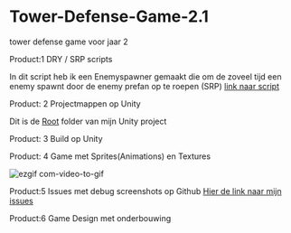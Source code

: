 # Tower-Defense-Game-2.1
 tower defense game voor jaar 2 


Product:1 DRY / SRP scripts 


In dit script heb ik een Enemyspawner gemaakt die om de zoveel tijd een enemy spawnt door de enemy prefan op te roepen (SRP) [link naar script](https://github.com/Dry0/Tower-Defense-Game/blob/Develop/Assets/Scripts/Enemys/EnemySpawner.cs)

Product: 2 Projectmappen op Unity

Dit is de [Root](https://github.com/Dry0/Tower-Defense-Game/tree/Develop/Assets) folder van mijn Unity project

Product: 3 Build op Unity

Product: 4 Game met Sprites(Animations) en Textures

![ezgif com-video-to-gif](https://github.com/Dry0/Tower-Defense-Game/assets/115462366/865960f5-a378-454d-b801-7197b96b5034)




Product:5 Issues met debug screenshots op Github
[Hier de link naar mijn issues]()


Product:6 Game Design met onderbouwing

